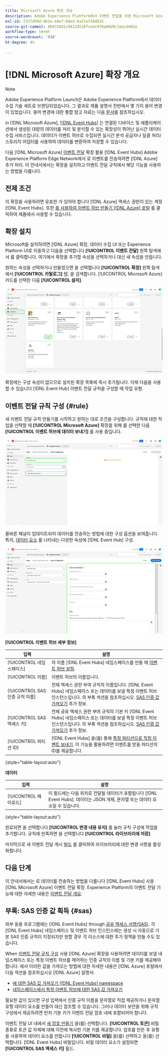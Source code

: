 ```yaml
---
title: Microsoft Azure 확장 개요
description: Adobe Experience Platform에서 이벤트 전달을 위한 Microsoft Azure 확장에 대해 알아봅니다.
exl-id: 2337d99d-861e-44e7-94ed-ba21ef28d815
source-git-commit: 8b972841c8412d510fce4c970a09d9c1eecd401e
workflow-type: tm+mt
source-wordcount: '938'
ht-degree: 4%

---
```


# [!DNL Microsoft Azure] 확장 개요

>[!NOTE]
>
>Adobe Experience Platform Launch은 Adobe Experience Platform에서 데이터 수집 기술 세트로 브랜딩되었습니다. 그 결과로 제품 설명서 전반에서 몇 가지 용어 변경이 있었습니다. 용어 변경에 대한 통합 참고 자료는 다음 [문서](../../../term-updates.md)를 참조하십시오.

in [!DNL Microsoft Azure], [[!DNL Event Hubs]](https://azure.microsoft.com/en-us/products/event-hubs/#overview) 는 연결된 디바이스 및 애플리케이션에서 생성된 대량의 데이터를 처리 및 분석할 수 있는 확장성이 뛰어난 실시간 데이터 수집 서비스입니다. 데이터가 이벤트 허브로 수집되면 실시간 분석 공급자나 일괄 처리/스토리지 어댑터를 사용하여 데이터를 변환하여 저장할 수 있습니다.

다음 [!DNL Microsoft Azure] [이벤트 전달](../../../ui/event-forwarding/overview.md) 확장 활용 [!DNL Event Hubs] Adobe Experience Platform Edge Network에서 로 이벤트를 전송하려면 [!DNL Azure] 추가 처리. 이 안내서에서는 확장을 설치하고 이벤트 전달 규칙에서 해당 기능을 사용하는 방법을 다룹니다.

## 전제 조건

이 확장을 사용하려면 유효한 가 있어야 합니다 [!DNL Azure] 액세스 권한이 있는 계정 [!DNL Event Hubs]. 또한 [를 사용하여 이벤트 허브 만들기 [!DNL Azure] 포털](https://learn.microsoft.com/en-us/azure/event-hubs/event-hubs-create) 를 클릭하여 제품에서 사용할 수 있습니다.

## 확장 설치

Microsoft을 설치하려면 [!DNL Azure] 확장, 데이터 수집 UI 또는 Experience Platform UI로 이동하고 다음을 선택합니다 **[!UICONTROL 이벤트 전달]** 왼쪽 탐색에서 를 클릭합니다. 여기에서 확장을 추가할 속성을 선택하거나 대신 새 속성을 만듭니다.

원하는 속성을 선택하거나 만들었으면 을 선택합니다 **[!UICONTROL 확장]** 왼쪽 탐색에서 **[!UICONTROL 카탈로그]** 탭. 을 검색합니다. [!UICONTROL Microsoft Azure] 카드를 선택한 다음 **[!UICONTROL 설치]**.

![다음 [!UICONTROL 설치] 버튼 선택 중 [!UICONTROL Microsoft Azure] 확장)을 클릭하여 제품에서 사용할 수 있습니다.](../../../images/extensions/server/azure/install.png)

확장에는 구성 속성이 없으므로 설치된 확장 목록에 즉시 추가됩니다. 이제 다음을 사용할 수 있습니다 [!DNL Event Hub] 이벤트 전달 규칙을 구성할 때 작업 유형.

## 이벤트 전달 규칙 구성 {#rule}

새 이벤트 전달 규칙 만들기를 시작하고 원하는 대로 조건을 구성합니다. 규칙에 대한 작업을 선택할 때 **[!UICONTROL Microsoft Azure]** 확장을 위해 를 선택한 다음 **[!UICONTROL 이벤트 허브에 데이터 보내기]** 를 사용 중입니다.

![다음 [!UICONTROL 이벤트 허브에 데이터 보내기] 데이터 수집 UI에서 규칙에 대해 선택되는 작업 유형입니다.](../../../images/extensions/server/azure/select-action-type.png)

올바른 패널이 업데이트되어 데이터를 전송하는 방법에 대한 구성 옵션을 보여줍니다. 특히, [데이터 요소](../../../ui/managing-resources/data-elements.md) 를 나타내는 다양한 속성에 [!DNL Event Hub] 구성.

![에 대한 구성 옵션 [!UICONTROL 이벤트 허브에 데이터 보내기] UI에 표시된 작업 유형입니다.](../../../images/extensions/server/azure/event-hub-details.png)

**[!UICONTROL 이벤트 허브 세부 정보]**

| 입력 | 설명 |
| --- | --- |
| [!UICONTROL 네임스페이스] | 의 이름 [!DNL Event Hubs] 네임스페이스를 만들 때 [이벤트 허브 설정](https://learn.microsoft.com/en-us/azure/event-hubs/event-hubs-create#create-an-event-hubs-namespace). |
| [!UICONTROL 이름] | 이벤트 허브의 이름입니다. |
| [!UICONTROL SAS 인증 규칙 이름] | 전체 액세스 권한 부여 규칙의 이름입니다. [!DNL Event Hubs] 네임스페이스 또는 데이터를 보낼 특정 이벤트 허브 인스턴스입니다. 의 부록 섹션을 참조하십시오. [SAS 인증 값 가져오기](#sas) 추가 정보. |
| [!UICONTROL SAS 액세스 키] | 전체 공유 액세스 권한 부여 규칙의 기본 키 [!DNL Event Hubs] 네임스페이스 또는 데이터를 보낼 특정 이벤트 허브 인스턴스입니다. 의 부록 섹션을 참조하십시오. [SAS 인증 값 가져오기](#sas) 추가 정보. |
| [!UICONTROL 파티션 ID] | [!DNL Event Hubs] 을(를) 통해 [특정 파티션으로 직접 이벤트 보내기](https://learn.microsoft.com/en-us/azure/architecture/reference-architectures/event-hubs/partitioning-in-event-hubs-and-kafka). 이 기능을 활용하려면 이벤트를 받을 파티션의 ID를 제공합니다. |

{style=&quot;table-layout:auto&quot;}

**데이터**

| 입력 | 설명 |
| --- | --- |
| [!UICONTROL 페이로드] | 이 필드에는 다음 위치로 전달될 데이터가 포함됩니다 [!DNL Event Hubs]. 데이터는 JSON 개체, 문자열 또는 데이터 요소일 수 있습니다. |

{style=&quot;table-layout:auto&quot;}

완료되면 을 선택합니다 **[!UICONTROL 변경 내용 유지]** 를 눌러 규칙 구성에 작업을 추가합니다. 규칙에 만족하면 을 선택합니다 **[!UICONTROL 라이브러리에 저장]**.

마지막으로 새 이벤트 전달 게시 [빌드](../../../ui/publishing/builds.md) 를 클릭하여 라이브러리에 대한 변경 사항을 활성화합니다.

## 다음 단계

이 안내서에서는 로 데이터를 전송하는 방법을 다룹니다 [!DNL Event Hubs] 사용 [!DNL Microsoft Azure] 이벤트 전달 확장. Experience Platform의 이벤트 전달 기능에 대한 자세한 내용은 [이벤트 전달 개요](../../../ui/event-forwarding/overview.md).

## 부록: SAS 인증 값 획득 {#sas}

외부 응용 프로그램에는 [!DNL Event Hubs] through [공유 액세스 서명(SAS)](https://learn.microsoft.com/en-us/azure/event-hubs/authorize-access-shared-access-signature). 각 [!DNL Event Hubs] 네임스페이스 및 이벤트 허브 인스턴스에는 생성 시 자동으로 기본 SAS 인증 규칙이 지정되지만 원할 경우 각 리소스에 대한 추가 정책을 만들 수도 있습니다.

When [이벤트 전달 규칙 구성](#rule) 사용 [!DNL Azure] 확장을 사용하려면 데이터를 보낼 네임스페이스 또는 특정 이벤트 허브를 제어하는 인증 규칙의 이름 및 기본 키를 제공해야 합니다. 에서 이러한 값을 가져오는 방법에 대한 자세한 내용은 [!DNL Azure] 포털에서 다음 섹션을 참조하십시오 [!DNL Azure] 설명서:

* [에 대한 SAS 값 가져오기 [!DNL Event Hubs] namespace](https://learn.microsoft.com/en-us/azure/event-hubs/event-hubs-get-connection-string#connection-string-for-a-namespace)
* [네임스페이스에서 특정 이벤트 허브에 대한 SAS 값 가져오기](https://learn.microsoft.com/en-us/azure/event-hubs/event-hubs-get-connection-string#connection-string-for-a-specific-event-hub-in-a-namespace)

필요한 값이 있으면 구성 입력에서 인증 규칙 이름을 문자열로 직접 제공하거나 문자열 유형 데이터 요소를 만들어 대신 참조할 수 있습니다. 그러나 데이터 보안을 위해 규칙 구성에서 제공하려면 먼저 기본 키가 이벤트 전달 암호 내에 포함되어야 합니다.

이벤트 전달 UI 내에서 [새 암호 만들기](../../../ui/event-forwarding/secrets.md) 을(를) 선택합니다. **[!UICONTROL 토큰]** 비밀 종류로 토큰 값 자체에 대해 이전에 복사한 기본 키를 제공합니다. 암호를 만든 후 유형을 사용하여 데이터 요소를 만듭니다 **[!UICONTROL 비밀]** 을(를) 선택하고 을(를) 선택합니다. [!DNL Event Hubs] 비밀입니다. 비밀 데이터 요소가 설정되면 **[!UICONTROL SAS 액세스 키]** 필드.

